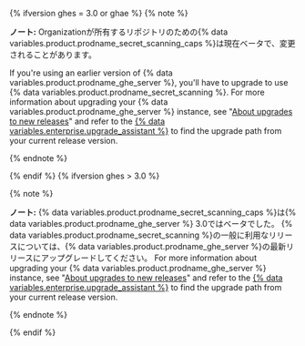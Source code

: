 {% ifversion ghes = 3.0 or ghae %}
{% note %}

**ノート:** Organizationが所有するリポジトリのための{% data variables.product.prodname_secret_scanning_caps %}は現在ベータで、変更されることがあります。

If you're using an earlier version of {% data variables.product.prodname_ghe_server %}, you'll have to upgrade to use {% data variables.product.prodname_secret_scanning %}. For more information about upgrading your {% data variables.product.prodname_ghe_server %} instance, see "[About upgrades to new releases](/admin/overview/about-upgrades-to-new-releases)" and refer to the [{% data variables.enterprise.upgrade_assistant %}](https://support.github.com/enterprise/server-upgrade) to find the upgrade path from your current release version.


{% endnote %}

{% endif %}
{% ifversion ghes > 3.0 %}

{% note %}

**ノート:** {% data variables.product.prodname_secret_scanning_caps %}は{% data variables.product.prodname_ghe_server %} 3.0ではベータでした。 {% data variables.product.prodname_secret_scanning %}の一般に利用なリリースについては、{% data variables.product.prodname_ghe_server %}の最新リリースにアップグレードしてください。 For more information about upgrading your {% data variables.product.prodname_ghe_server %} instance, see "[About upgrades to new releases](/admin/overview/about-upgrades-to-new-releases)" and refer to the [{% data variables.enterprise.upgrade_assistant %}](https://support.github.com/enterprise/server-upgrade) to find the upgrade path from your current release version.


{% endnote %}

{% endif %}
